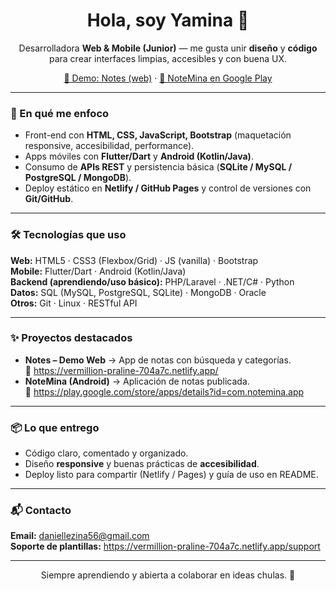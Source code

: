 <h1 align="center">Hola, soy Yamina 👋</h1>
<p align="center">
  Desarrolladora <b>Web & Mobile (Junior)</b> — me gusta unir <b>diseño</b> y <b>código</b> para crear interfaces limpias, accesibles y con buena UX.
</p>

<p align="center">
  <a href="https://vermillion-praline-704a7c.netlify.app/" target="_blank">🔴 Demo: Notes (web)</a> ·
  <a href="https://play.google.com/store/apps/details?id=com.notemina.app" target="_blank">📱 NoteMina en Google Play</a>
</p>

---

### 🧭 En qué me enfoco
- Front-end con **HTML, CSS, JavaScript, Bootstrap** (maquetación responsive, accesibilidad, performance).
- Apps móviles con **Flutter/Dart** y **Android (Kotlin/Java)**.
- Consumo de **APIs REST** y persistencia básica (**SQLite / MySQL / PostgreSQL / MongoDB**).
- Deploy estático en **Netlify / GitHub Pages** y control de versiones con **Git/GitHub**.

---

### 🛠️ Tecnologías que uso
**Web:** HTML5 · CSS3 (Flexbox/Grid) · JS (vanilla) · Bootstrap  
**Mobile:** Flutter/Dart · Android (Kotlin/Java)  
**Backend (aprendiendo/uso básico):** PHP/Laravel · .NET/C# · Python  
**Datos:** SQL (MySQL, PostgreSQL, SQLite) · MongoDB · Oracle  
**Otros:** Git · Linux · RESTful API

---

### ✨ Proyectos destacados
- **Notes – Demo Web** → App de notas con búsqueda y categorías.  
  🔗 https://vermillion-praline-704a7c.netlify.app/
- **NoteMina (Android)** → Aplicación de notas publicada.  
  🔗 https://play.google.com/store/apps/details?id=com.notemina.app

---

### 📦 Lo que entrego
- Código claro, comentado y organizado.
- Diseño **responsive** y buenas prácticas de **accesibilidad**.
- Deploy listo para compartir (Netlify / Pages) y guía de uso en README.

---

### 📬 Contacto
**Email:** daniellezina56@gmail.com  
**Soporte de plantillas:** https://vermillion-praline-704a7c.netlify.app/support

---

<p align="center">Siempre aprendiendo y abierta a colaborar en ideas chulas. 💙</p>
